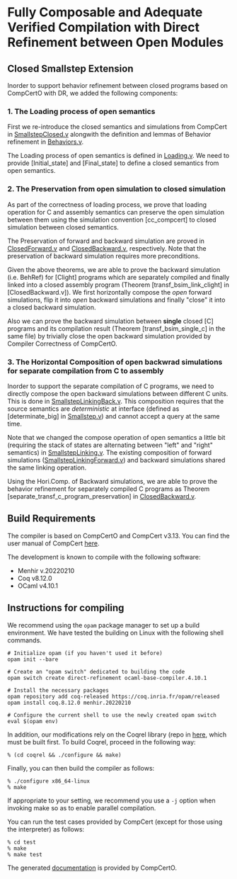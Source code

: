 # Fully Composable and Adequate Verified Compilation with Direct Refinement between Open Modules



## Closed Smallstep Extension

Inorder to support behavior refinement between closed programs based on CompCertO with DR,
we added the following components:

### 1. The Loading process of open semantics

First we re-introduce the closed semantics and simulations from CompCert in 
[SmallstepClosed.v](common/SmallstepClosed.v) alongwith the definition and lemmas of
Behavior refinement in [Behaviors.v](common/Behaviors.v).

The Loading process of open semantics is defined in [Loading.v](common/Loading.v). 
We need to provide [Initial_state] and [Final_state] to define a closed semantics
from open semantics.

### 2. The Preservation from open simulation to closed simulation

As part of the correctness of loading process, we prove that loading operation for
C and assembly semantics can preserve the open simulation between them using the
simulation convention [cc_compcert] to closed simulation between closed semantics.

The Preservation of forward and backward simulation are proved in [ClosedForward.v](driver/ClosedForward.v)
and [ClosedBackward.v](driver/ClosedBackward.v), respectively. Note that the 
preservation of backward simulation requires more preconditions.

Given the above theorems, we are able to prove the backward simulation (i.e. BehRef) for
[Clight] programs which are separately compiled and finally linked into a closed 
assembly program (Theorem [transf_bsim_link_clight] in [ClosedBackward.v]). We
first horizontally compose the *open* forward simulations, flip it 
into *open* backward simulations and finally "close" it into a closed backward simulation.

Also we can prove the backward simulation between **single** closed [C] programs 
and its compilation result (Theorem [transf_bsim_single_c] in the same file) 
by trivially close the open backward simulation provided by Compiler Correctness 
of CompCertO.

### 3. The Horizontal Composition of open backwrad simulations for separate compilation from C to assembly

Inorder to support the separate compilation of C programs, we need to directly 
compose the open backward simulations between different C units. This is done 
in [SmallstepLinkingBack.v](common/SmallstepLinkingBack.v). This composition 
requires that the source semantics are *deterministic* at interface (defined as 
[determinate_big] in [Smallstep.v](common/Smallstep.v)) and cannot accept a query
at the same time.

Note that we changed the compose operation of open semantics a little bit  (requiring 
the stack of states are alternating between "left" and "right" semantics) in
[SmallstepLinking.v](common/SmallstepLinking.v). The existing composition of
forward simulations ([SmallstepLinkingForward.v](common/SmallstepLinkingForward.v))
and backward simulations shared the same linking operation.

Using the Hori.Comp. of Backward simulations, we are able to prove the behavior refinement
for separately compiled C programs as Theorem [separate_transf_c_program_preservation]
in [ClosedBackward.v](driver/ClosedBackward.v).



## Build Requirements

The compiler is based on CompCertO and CompCert v3.13. You can find the user manual of 
CompCert [here](http://compcert.inria.fr/man/).

The development is known to compile with the following software:
- Menhir v.20220210
- Coq v8.12.0
- OCaml v4.10.1

## Instructions for compiling

We recommend using the `opam` package manager to set up a build environment. 
We have tested the building on Linux with the following shell commands.

    # Initialize opam (if you haven't used it before)
    opam init --bare
    
    # Create an "opam switch" dedicated to building the code
    opam switch create direct-refinement ocaml-base-compiler.4.10.1
    
    # Install the necessary packages
    opam repository add coq-released https://coq.inria.fr/opam/released
    opam install coq.8.12.0 menhir.20220210
    
    # Configure the current shell to use the newly created opam switch
    eval $(opam env)

In addition, our modifications rely on the Coqrel library (repo in
[here](https://github.com/CertiKOS/coqrel),
which must be built first. To build Coqrel, proceed in the following
way:

    % (cd coqrel && ./configure && make)

Finally, you can then build the compiler as follows:

    % ./configure x86_64-linux
    % make

If appropriate to your setting, we recommend you use a `-j` option
when invoking make so as to enable parallel compilation.

You can run the test cases provided by CompCert (except for those using the
interpreter) as follows:

    % cd test
	% make 
	% make test
	
The generated [documentation](doc/index.html) is provided by CompCertO.
